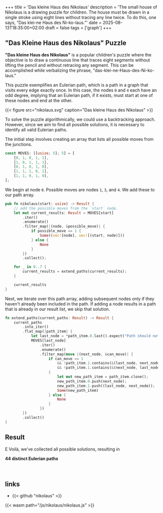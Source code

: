 +++
title = 'Das kleine Haus des Nikolaus'
description = 'The small house of Nikolaus is a drawing puzzle for children. The house must be drawn in a single stroke using eight lines without tracing any line twice. To do this, one says, “Das klei-ne Haus des Ni-ko-laus.”'
date = 2025-08-13T18:35:00+02:00
draft = false
tags = ['graph']
+++

## "Das Kleine Haus des Nikolaus" Puzzle

**"Das kleine Haus des Nikolaus"** is a popular children's puzzle where the
objective is to draw a continuous line that traces eight segments without
lifting the pencil and without retracing any segment. This can be accomplished
while verbalizing the phrase, "das-klei-ne-Haus-des-Ni-ko-laus."

This puzzle exemplifies an Eulerian path, which is a path in a graph that
visits every edge exactly once. In this case, the nodes `0` and `4` each have
an odd degree, implying that an Eulerian path, if it exists, must start at one
of these nodes and end at the other.

{{< figure src="nikolaus.svg" caption="Das kleine Haus des Nikolaus" >}}

To solve the puzzle algorithmically, we could use a backtracking approach.
However, since we aim to find all possible solutions, it is necessary to
identify all valid Eulerian paths.

The initial step involves creating an array that lists all possible moves from
the junctions.

```rust
const MOVES: [[usize; 5]; 5] = [
    [0, 1, 0, 1, 1],
    [1, 0, 1, 1, 1],
    [0, 1, 0, 1, 0],
    [1, 1, 1, 0, 1],
    [1, 1, 0, 1, 0],
];
```

We begin at node `0`. Possible moves are nodes `1`, `3`, and `4`. We add these
to our path array.

```rust
pub fn nikolaus(start: usize) -> Result {
    // add the possible moves from the `start` node.
    let mut current_results: Result = MOVES[start]
        .iter()
        .enumerate()
        .filter_map(|(node, &possible_move)| {
            if possible_move == 1 {
                Some((vec![node], vec![(start, node)]))
            } else {
                None
            }
        })
        .collect();

    for _ in 0..7 {
        current_results = extend_paths(current_results);
    }

    current_results
}
```

Next, we iterate over this path array, adding subsequent nodes only if they
haven't already been included in the path. If adding a node results in a path
that is already in our result list, we skip that solution.

```rust
fn extend_paths(current_paths: Result) -> Result {
    current_paths
        .into_iter()
        .flat_map(|path_item| {
            let last_node = *path_item.0.last().expect("Path should not be empty.");
            MOVES[last_node]
                .iter()
                .enumerate()
                .filter_map(move |(next_node, &can_move)| {
                    if can_move == 1
                        && !path_item.1.contains(&(last_node, next_node))
                        && !path_item.1.contains(&(next_node, last_node))
                    {
                        let mut new_path_item = path_item.clone();
                        new_path_item.0.push(next_node);
                        new_path_item.1.push((last_node, next_node));
                        Some(new_path_item)
                    } else {
                        None
                    }
                })
        })
        .collect()
}
```

## Result 

 E Voilà, we've collected all possible solutions, resulting in 

**44 distinct Eulerian paths**

<style>
  .flex-container {
    display: flex;
    padding: 10px;
  }
  .flex-container > div {
    padding: 20px;
    margin: 5px;
  }
</style>

<figure>
  <canvas id=canvas oncontextmenu=event.preventdefault()></canvas>
</figure>

<div class="flex-container" id="solutions"></div>


## links

- {{< github "nikolaus" >}}

<script>
    let get_steps;

    function on_load() {
        const dpr = window.devicePixelRatio;
        let canvas = document.getElementById('canvas');

        get_steps = Module.cwrap(
            "get_steps",
            null,
            []
        );

        solutions();
    }
    var Module = {
        postRun: [ on_load ],
        canvas: document.getElementById('canvas'),
    };

    function solutions() {
            const rustMessage = Module.UTF8ToString(get_steps());
            const jsArray = JSON.parse(rustMessage);
            let content = "<div>";
            for (var i = 0; i < jsArray.length; i++) {
                if (i > 0 && Math.floor(i % (Math.floor(jsArray.length / 4) + 1) == 0)) {
                    content += "</div><div>";
                }
                content += "<p><input type='radio' id='solution" + i + "' name='selected' value='" + i + "' " + (i == 0 ? "checked" : "") + " />";
                for (var j = 0; j<jsArray[i].length; j++) {
                  content += jsArray[i][j];
                }
                content += "</p>";
            }
            content += "</div>";
            document.getElementById("solutions").innerHTML = content;
    }
</script>
{{< wasm path="/js/nikolaus/nikolaus.js" >}}
